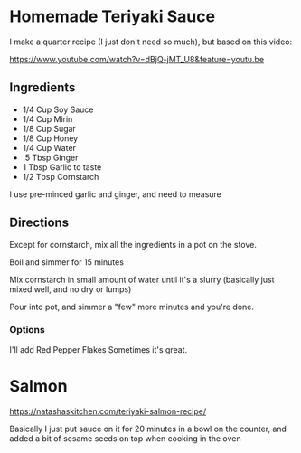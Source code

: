 
# Homemade Teriyaki Sauce
I make a quarter recipe (I just don't need so much), but based on this video:

https://www.youtube.com/watch?v=dBjQ-jMT_U8&feature=youtu.be

## Ingredients
* 1/4 Cup Soy Sauce
* 1/4 Cup Mirin
* 1/8 Cup Sugar
* 1/8 Cup Honey
* 1/4 Cup Water
* .5 Tbsp Ginger
* 1 Tbsp Garlic to taste
* 1/2 Tbsp Cornstarch

I use pre-minced garlic and ginger, and need to measure

## Directions
Except for cornstarch, mix all the ingredients in a pot on the stove.

Boil and simmer for 15 minutes

Mix cornstarch in small amount of water until it's a slurry (basically just mixed well, and no dry or lumps)

Pour into pot, and simmer a "few" more minutes and you're done.

### Options
I'll add Red Pepper Flakes Sometimes it's great.


# Salmon
https://natashaskitchen.com/teriyaki-salmon-recipe/

Basically I just put sauce on it for 20 minutes in a bowl on the counter, and added a bit of sesame seeds on top when cooking in the oven
